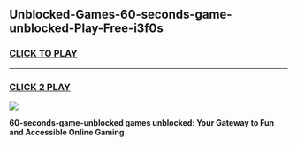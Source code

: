 
## Unblocked-Games-60-seconds-game-unblocked-Play-Free-i3f0s
<h3>
<a href="https://premium76.site?title=60-seconds-game-unblocked&ref=10A">CLICK TO PLAY</a></h3>
<hr>

<h3>
<a href="https://premium76.site?title=60-seconds-game-unblocked&ref=10A">CLICK 2 PLAY</a>
  
</h3>

<a href="https://premium76.site?title=60-seconds-game-unblocked&ref=10A"><img src="https://clearcache.store/games.png"></a>


**60-seconds-game-unblocked games unblocked: Your Gateway to Fun and Accessible Online Gaming**
